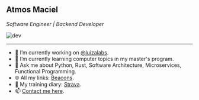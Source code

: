 ## Atmos Maciel

*Software Engineer | Backend Developer*

[comment]: ![dev](https://atmosmps.sirv.com/Images/this_is_fine_capa_wg1a6r-1210x544.png?w=700)

![dev](https://atmosmps.sirv.com/Images/this_is_fine_capa_wg1a6r-1210x544.png?w=700)

<!---
<p align="center">
  <img src="https://atmosmps.sirv.com/Images/this_is_fine_capa_wg1a6r-1210x544.png?w=700" alt="dev life"/>
</p>
-->

---

- 🔭 I’m currently working on [@luizalabs](https://github.com/luizalabs).
- 🌱 I’m currently learning computer topics in my master's program.
- 💬 Ask me about Python, Rust, Software Architecture, Microservices, Functional Programming.
- 🌐 All my links: [Beacons](https://beacons.ai/atmosmps).
- 🦾 My training diary: [Strava](https://www.strava.com/athletes/44146428).
- 📫 [Contact me here](https://atmosmps.hashnode.dev/contact-me).
